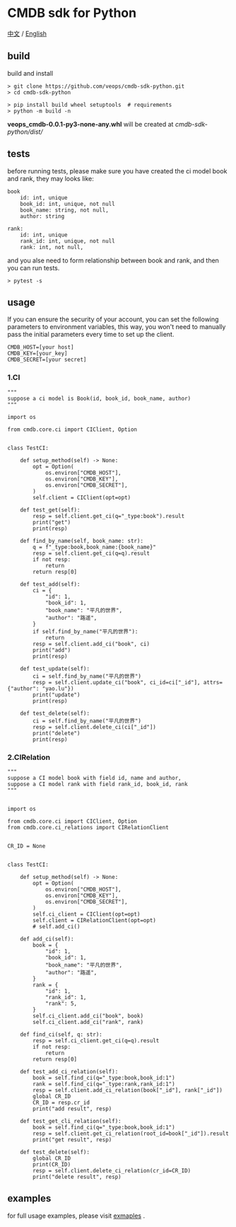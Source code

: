 # CMDB sdk for Python

[中文](README_cn.md) / [English](READMEn.md)

## build

build and install

```shell
> git clone https://github.com/veops/cmdb-sdk-python.git
> cd cmdb-sdk-python

> pip install build wheel setuptools  # requirements
> python -m build -n
```

**veops_cmdb-0.0.1-py3-none-any.whl** will be created at *cmdb-sdk-python/dist/*

## tests

before running tests, please make sure you have created the ci model book and rank,
they may looks like:

```plain
book
    id: int, unique
    book_id: int, unique, not null
    book_name: string, not null,
    author: string

rank:
    id: int, unique
    rank_id: int, unique, not null
    rank: int, not null,
```

and you alse need to form relationship between book and rank, and then you can run tests.

```shell
> pytest -s
```

## usage

If you can ensure the security of your account, you can set the following parameters to environment variables,
this way, you won't need to manually pass the initial parameters every time to set up the client.

```plain
CMDB_HOST=[your host]
CMDB_KEY=[your_key]
CMDB_SECRET=[your secret]
```

### 1.CI

```python3
"""
suppose a ci model is Book(id, book_id, book_name, author)
"""

import os

from cmdb.core.ci import CIClient, Option


class TestCI:

    def setup_method(self) -> None:
        opt = Option(
            os.environ["CMDB_HOST"],
            os.environ["CMDB_KEY"],
            os.environ["CMDB_SECRET"],
        )
        self.client = CIClient(opt=opt)

    def test_get(self):
        resp = self.client.get_ci(q="_type:book").result
        print("get")
        print(resp)

    def find_by_name(self, book_name: str):
        q = f"_type:book,book_name:{book_name}"
        resp = self.client.get_ci(q=q).result
        if not resp:
            return
        return resp[0]

    def test_add(self):
        ci = {
            "id": 1,
            "book_id": 1,
            "book_name": "平凡的世界",
            "author": "路遥",
        }
        if self.find_by_name("平凡的世界"):
            return
        resp = self.client.add_ci("book", ci)
        print("add")
        print(resp)

    def test_update(self):
        ci = self.find_by_name("平凡的世界")
        resp = self.client.update_ci("book", ci_id=ci["_id"], attrs={"author": "yao.lu"})
        print("update")
        print(resp)

    def test_delete(self):
        ci = self.find_by_name("平凡的世界")
        resp = self.client.delete_ci(ci["_id"])
        print("delete")
        print(resp)

```

### 2.CIRelation

```python3
"""
suppose a CI model book with field id, name and author,
suppose a CI model rank with field rank_id, book_id, rank
"""


import os

from cmdb.core.ci import CIClient, Option
from cmdb.core.ci_relations import CIRelationClient


CR_ID = None


class TestCI:

    def setup_method(self) -> None:
        opt = Option(
            os.environ["CMDB_HOST"],
            os.environ["CMDB_KEY"],
            os.environ["CMDB_SECRET"],
        )
        self.ci_client = CIClient(opt=opt)
        self.client = CIRelationClient(opt=opt)
        # self.add_ci()
    
    def add_ci(self):
        book = {
            "id": 1,
            "book_id": 1,
            "book_name": "平凡的世界",
            "author": "路遥",
        }
        rank = {
            "id": 1,
            "rank_id": 1,
            "rank": 5,
        }
        self.ci_client.add_ci("book", book)
        self.ci_client.add_ci("rank", rank)

    def find_ci(self, q: str):
        resp = self.ci_client.get_ci(q=q).result
        if not resp:
            return
        return resp[0]

    def test_add_ci_relation(self):
        book = self.find_ci(q="_type:book,book_id:1")
        rank = self.find_ci(q="_type:rank,rank_id:1")
        resp = self.client.add_ci_relation(book["_id"], rank["_id"])
        global CR_ID
        CR_ID = resp.cr_id
        print("add result", resp)

    def test_get_cli_relation(self):
        book = self.find_ci(q="_type:book,book_id:1")
        resp = self.client.get_ci_relation(root_id=book["_id"]).result
        print("get result", resp)

    def test_delete(self):
        global CR_ID
        print(CR_ID)
        resp = self.client.delete_ci_relation(cr_id=CR_ID)
        print("delete result", resp)

```

## examples

for full usage examples, please visit [exmaples](./exmaples/) .
